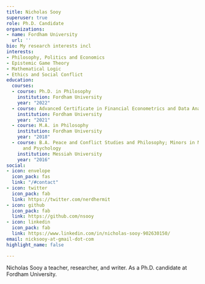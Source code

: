 ```yaml
---
title: Nicholas Sooy
superuser: true
role: Ph.D. Candidate
organizations:
- name: Fordham University
  url: ''
bio: My research interests incl
interests:
- Philosophy, Politics and Economics
- Epistemic Game Theory
- Mathematical Logic
- Ethics and Social Conflict
education:
  courses:
  - course: Ph.D. in Philosophy
    institution: Fordham University
    year: "2022"
  - course: Advanced Certificate in Financial Econometrics and Data Analysis
    institution: Fordham University
    year: "2021"
  - course: M.A. in Philosophy
    institution: Fordham University
    year: "2018"
  - course: B.A. Peace and Conflict Studies and Philosophy; Minors in Mathematics
      and Psychology
    institution: Messiah University
    year: "2016"
social:
- icon: envelope
  icon_pack: fas
  link: "/#contact"
- icon: twitter
  icon_pack: fab
  link: https://twitter.com/nerdhermit
- icon: github
  icon_pack: fab
  link: https://github.com/nsooy
- icon: linkedin
  icon_pack: fab
  link: https://www.linkedin.com/in/nicholas-sooy-902630150/
email: nicksooy-at-gmail-dot-com
highlight_name: false

---
```

Nicholas Sooy a teacher, researcher, and writer. As a Ph.D. candidate at Fordham University.